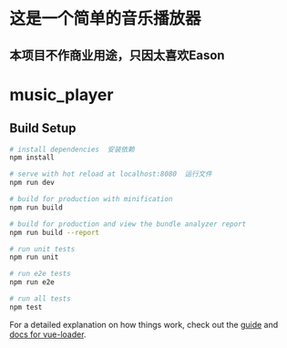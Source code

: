 # 这是一个简单的音乐播放器
## 本项目不作商业用途，只因太喜欢Eason
#### 
# music_player

> 

## Build Setup

``` bash
# install dependencies  安装依赖
npm install

# serve with hot reload at localhost:8080  运行文件
npm run dev

# build for production with minification
npm run build

# build for production and view the bundle analyzer report
npm run build --report

# run unit tests
npm run unit

# run e2e tests
npm run e2e

# run all tests
npm test
```

For a detailed explanation on how things work, check out the [guide](http://vuejs-templates.github.io/webpack/) and [docs for vue-loader](http://vuejs.github.io/vue-loader).
